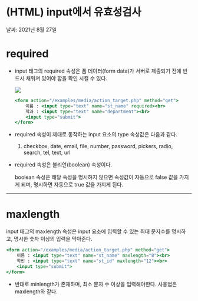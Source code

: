 # (HTML) input에서 유효성검사

날짜: 2021년 8월 27일

# required

- input 태그의 required 속성은 폼 데이터(form data)가 서버로 제출되기 전에 반드시 채워져 있어야 함을 확인 시킬 수 있다.

    ![](https://persistent-fruit-85b.notion.site/image/https%3A%2F%2Fs3-us-west-2.amazonaws.com%2Fsecure.notion-static.com%2F1c76b717-9281-4082-81fc-62919e8f5821%2F%E1%84%89%E1%85%B3%E1%84%8F%E1%85%B3%E1%84%85%E1%85%B5%E1%86%AB%E1%84%89%E1%85%A3%E1%86%BA_2021-08-30_%E1%84%8B%E1%85%A9%E1%84%8C%E1%85%A5%E1%86%AB_1.26.49.png?table=block&id=dd305128-d3c3-4a40-bcc1-a2d158286160&spaceId=a07b9679-e55c-4b34-ad51-a4e7fac6c83a&width=850&userId=&cache=v2)

    ```jsx
    <form action="/examples/media/action_target.php" method="get">
        이름 : <input type="text" name="st_name" required><br>
        학과 : <input type="text" name="department"><br>
        <input type="submit">
    </form>
    ```

- required 속성이 제대로 동작하는 input 요소의 type 속성값은 다음과 같다.
    1. checkbox, date, email, file, number, password, pickers, radio, search, tel, text, url
- required 속성은 불리언(boolean) 속성이다.

    boolean 속성은 해당 속성을 명시하지 않으면 속성값이 자동으로 false 값을 가지게 되며, 명시하면 자동으로 true 값을 가지게 된다.

---

# maxlength

input 태그의 maxlength 속성은 input 요소에 입력할 수 있는 최대 문자수를 명시하고, 명시한 숫자 이상의 입력을 막아준다.

```jsx
<form action="/examples/media/action_target.php" method="get">
    이름 : <input type="text" name="st_name" maxlength="8"><br>
    학번 : <input type="text" name="st_id" maxlength="12"><br>
    <input type="submit">
</form>
```

- 반대로 minlength가 존재하며, 최소 문자 수 이상을 입력해야한다. 사용법은 maxlength와 같다.